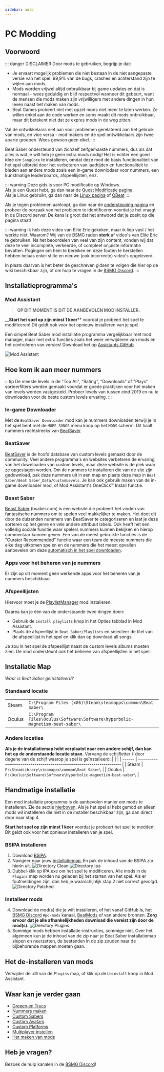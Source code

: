 ```yaml
---
sidebar: auto
---
```


# PC Modding

## Voorwoord

::: danger DISCLAIMER Door mods te gebruiken, begrijp je dat:

* Je ervaart mogelijk problemen die niet bestaan in de niet aangepaste versie van het spel. 99,9% van de bugs, crashes en achterstand zijn te wijten aan mods.
* Mods worden vrijwel altijd onbruikbaar bij game updates en dat is normaal - wees geduldig en blijf respectvol wanneer dit gebeurt, want de mensen die mods maken zijn vrijwilligers met andere dingen in hun leven naast het maken van mods.
* Beat Games probeert niet met opzet mods niet meer te laten werken. Ze willen enkel aan de code werken en soms maakt dit mods onbruikbaar, maar dit betekent niet dat ze expres mods in de weg zitten.

Val de ontwikkelaars niet aan voor problemen gerelateerd aan het gebruik van mods, en vice versa - mod makers en de spel ontwikkelaars zijn twee aparte groepen. Wees gewoon geen eikel. :::

Beat Saber ondersteund van zichzelf zelfgemaakte nummers, dus als dat alles is wat je wilt heb je geen extra mods nodig! Het is echter een goed idee om `SongCore` te installeren, omdat deze mod de basis functionaliteit van het spel uitbreid door het verbeteren van laadtijden en functionaliteit te bieden aan andere mods zoals een in-game downlodaer voor nummers, een kunstmatige leaderboards, afspeellijsten, enz.

::: warning Deze gids is voor PC modificatie op Windows.   
Als je een Quest hebt, ga dan naar de [Quest Modificatie pagina](/quest-modding.md).  
Als je Linux gebruikt, ga dan naar de [Linux pagina](/modding/linux.md) of [QBeat](https://github.com/geefr/beatsaber-linux-goodies/blob/master/README.md) :::

Als je tegen problemen aanloopt, ga dan naar de [ondersteuning pagina](./support) en probeer de oorzaak van het probleem te identificeren voordat je het vraagt in de Discord server. De kans is groot dat het antwoord dat je zoekt op die pagina staat!

::: warning Ik heb deze video van Elite Eric gekeken, maar ik liep vast / het werkte niet. Waarom? Wij van de BSMG raden **sterk** af video's van Elite Eric te gebruiken. Na het beoordelen van veel van zijn content, vonden wij dat deze te veel incomplete, verkeerde, of compleet onjuiste informatie bevatten. Pogingen om hem te bereiken en deze fouten te herstellen hebben helaas enkel stilte en nieuwe (ook incorrecte) video's opgeleverd.

In plaats daarvan is het beter de geschreven gidsen te volgen die hier op de wiki beschikbaar zijn, of om hulp te vragen in de [BSMG Discord](https://discord.gg/beatsabermods). :::

## Installatieprogramma's

### Mod Assistant
> **OP DIT MOMENT IS DIT DE AANBEVOLEN MOD INSTALLER.**

__**Start het spel op zijn minst 1 keer**** voordat je probeert het spel te modificeren! Dit geldt ook voor het opnieuw installeren van je spel.

Een simpel Beat Saber mod installatie programma vergelijkbaar met mod manager, maar met extra functies zoals het weer verwijderen van mods en het controleren van versies! Download het op [Assistants GitHub](https://github.com/Assistant/ModAssistant/releases/latest)

![Mod Assistant](~@images/beginners-guide/modassistant.png)

## Hoe kom ik aan meer nummers
:: tip De meeste levels in de "Top All", "Rating", "Downloads" of "Plays" sorteerfilters werden gemaakt voordat er goede praktijken voor het maken van levels werden vastgesteld. Probeer levels van tussen eind 2019 en nu te downloaden voor de beste custom levels ervaring. :::

### In-game Downloader
Met de `BeatSaver Downloader` mod kan je nummers downloaden terwijl je in het spel bent met de `MORE SONGS` menu knop op het `MODS` scherm. Dit haalt nummers rechtstreeks van [BeatSaver](https://beatsaver.com)

### BeatSaver
[BeatSaver](https://beatsaver.com) is de hoofd database van custom levels gemaakt door de community. Veel andere programma's en websites verbeteren de ervaring van het downloaden van custom levels, maar deze website is de plek waar ze opgeslagen worden. Om de nummers te installeren die van de site zijn gedownload, pak deze nummers uit in een map en plaats deze map in `Beat Saber/Beat Saber_Data/CustomLevels`. Je kan ook gebruik maken van de in-game downloader mod, of Mod Assistant's OneClick™ Install functie.

### Beast Saber
[Beast Saber](https://www.bsaber.com) (bsaber.com) is een website die probeert het vinden van fantastische nummers om te spelen veel makkelijker te maken. Het doet dit door de duizenden nummers van BeatSaver te categoriseren en laat je deze sorteren op het genre en vele andere attribuut labels. Ook heeft het een volledig sociale functie waar spelers nummers kunnen bekijken en hierop commentaar kunnen geven. Een van de meest gebruikte functies is de "Curator Recommended" functie waar een team de meeste nummers die elke dag uitkomen spelen en de nummers die het meest opvallen aanbevelen om deze [automatisch in het spel downloaden](https://bsaber.com/beatsync/).

### Apps voor het beheren van je nummers

Er zijn op dit moment geen werkende apps voor het beheren van je nummers beschikbaar.

### Afspeellijsten
Hiervoor moet je de [PlaylistManager](https://github.com/rithik-b/PlaylistManager/releases/latest) mod installeren.

Daarna kan je één van de onderstaande twee dingen doen:

* Gebruik de `Install playlists` knop in het Opties tabblad in Mod Assistant.
* Plaats de afspeellijst in `Beat Saber/Playlists` en selecteer de titel van de afspeellijst in het spel en klik dan op download all songs.

Je zou in het spel de afspeellijst naast de custom levels albums moeten zien. De mod ondersteunt ook het beheren van afspeellijsten in het spel.

## Installatie Map
_Waar is Beat Saber geïnstalleerd?_

### Standaard locatie
|        |                                                                                      |
| ------ | ------------------------------------------------------------------------------------ |
| Steam  | `C:\Program Files (x86)\Steam\steamapps\common\Beat Saber\`                  |
| Oculus | `C:\Program Files\Oculus\Software\Software\hyperbolic-magnetism-beat-saber\` |

### Andere locaties
**Als je de installatiemap hebt verplaatst naar een andere schijf, dan kan het op de onderstaande locatie staan.** Vervang de schijfletter `F` door degene van de schijf waarop je spel is geïnstalleerd.
|        |                                                                       |
| ------ | --------------------------------------------------------------------- |
| Steam  | `F:\SteamLibrary\steamapps\common\Beat Saber\`                 |
| Oculus | `F:\Oculus\Software\Software\hyperbolic-magnetism-beat-saber\` |

## Handmatige installatie
Een mod installatie programma is de aanbevolen manier om mods te installeren. Zie de sectie [hierboven](#installatieprogramma's). Als je het spel al hebt gemod en alleen mods wil installeren die niet in de installer beschikbaar zijn, ga dan direct door naar stap 4.

**Start het spel op zijn minst 1 keer** voordat je probeert het spel te modden! Dit geldt ook voor het opnieuw installeren van je spel.

### BSIPA installeren

1. Download [BSIPA](https://github.com/bsmg/BeatSaber-IPA-Reloaded/releases).
2. Navigeer naar jouw [installatiemap.](#install-folder) En pak de inhoud van de BSIPA zip hierin uit. ![Directory Clean](~@images/beginners-guide/directory-clean.png "Directory Clean") ![Directory Ipa](~@images/beginners-guide/directory-ipa.png "Directory Ipa")
3. Dubbel-klik op IPA.exe om het spel te modificeren. Alle mods in de `Plugins` map worden nu geladen bij het starten van het spel. Als er foutmeldingen zijn, dan heb je waarschijnlijk stap 2 niet correct gevolgd. ![Directory Patched](~@images/beginners-guide/directory-patched.png "Directory Patched")

### Installeer mods

4. Download de mod(s) die je wilt installeren, of het vanaf GitHub is, het [BSMG Discord](https://discord.com/invite/beatsabermods) `#pc-mods` kanaal,  [BeatMods](https://beatmods.com/#/mods) of van andere bronnen. **Zorg ervoor dat je alle afhankelijkheden download die vereist zijn door de mod(s).** ![Directory Plugins](~@images/beginners-guide/directory-plugins.png "Directory Plugins")
5. Sommige mods hebben installatie-instructies, sommige niet. Over het algemeen kun je de inhoud van de zip naar je Beat Saber installatiemap slepen en neerzetten, de bestanden in de zip zouden naar de bijbehorende mappen moeten gaan.

## Het de-installeren van mods
Verwijder de .dll van de `Plugins` map, of klik op de `Uninstall` knop in Mod Assistant.

## Waar kan je verder gaan

* [Grepen en Trucs](./grips-and-tricks.md)
* [Nummers maken](/mapping/)
* [Custom Sabers](/models/custom-sabers.md)
* [Custom Avatars](/models/custom-avatars.md)
* [Custom Platforms](/models/custom-platforms.md)
* [Multiplayer instellen](https://bs.assistant.moe/Multiplayer/)
* [Het maken van mods](/modding/)

## Heb je vragen?
Bezoek de hulp kanalen in de [BSMG Discord](https://discord.gg/beatsabermods)!
